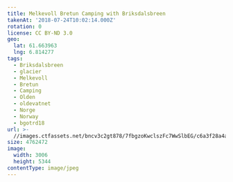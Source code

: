 ```yaml
---
title: Melkevoll Bretun Camping with Briksdalsbreen
takenAt: '2018-07-24T10:02:14.000Z'
rotation: 0
license: CC BY-ND 3.0
geo:
  lat: 61.663963
  lng: 6.814277
tags:
  - Briksdalsbreen
  - glacier
  - Melkevoll
  - Bretun
  - Camping
  - Olden
  - oldevatnet
  - Norge
  - Norway
  - bgotrd18
url: >-
  //images.ctfassets.net/bncv3c2gt878/7fbgzoKwclszFc7WwSlbEG/c6a3f28a4adf5e0e11799579f356769d/melkevoll-bretun-camping-with-briksdalsbreen_42051142970_o
size: 4762472
image:
  width: 3006
  height: 5344
contentType: image/jpeg
---
```


